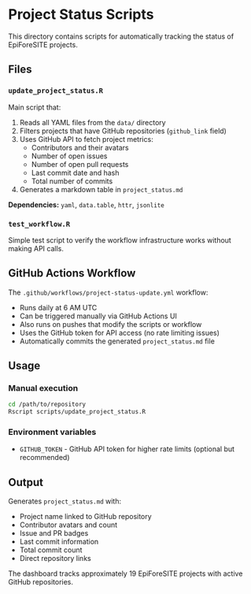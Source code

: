# Project Status Scripts

This directory contains scripts for automatically tracking the status of EpiForeSITE projects.

## Files

### `update_project_status.R`
Main script that:
1. Reads all YAML files from the `data/` directory
2. Filters projects that have GitHub repositories (`github_link` field)
3. Uses GitHub API to fetch project metrics:
   - Contributors and their avatars
   - Number of open issues
   - Number of open pull requests
   - Last commit date and hash
   - Total number of commits
4. Generates a markdown table in `project_status.md`

**Dependencies:** `yaml`, `data.table`, `httr`, `jsonlite`

### `test_workflow.R`
Simple test script to verify the workflow infrastructure works without making API calls.

## GitHub Actions Workflow

The `.github/workflows/project-status-update.yml` workflow:
- Runs daily at 6 AM UTC
- Can be triggered manually via GitHub Actions UI
- Also runs on pushes that modify the scripts or workflow
- Uses the GitHub token for API access (no rate limiting issues)
- Automatically commits the generated `project_status.md` file

## Usage

### Manual execution
```bash
cd /path/to/repository
Rscript scripts/update_project_status.R
```

### Environment variables
- `GITHUB_TOKEN` - GitHub API token for higher rate limits (optional but recommended)

## Output

Generates `project_status.md` with:
- Project name linked to GitHub repository
- Contributor avatars and count
- Issue and PR badges
- Last commit information
- Total commit count
- Direct repository links

The dashboard tracks approximately 19 EpiForeSITE projects with active GitHub repositories.